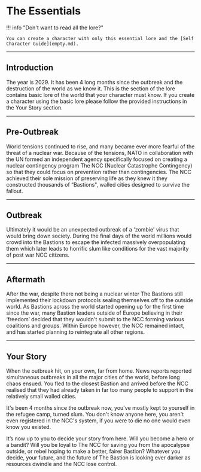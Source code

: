 # The Essentials

!!! info "Don't want to read all the lore?"

    You can create a character with only this essential lore and the [Self Character Guide](empty.md).

----

## Introduction

The year is 2029. It has been 4 long months since the outbreak and the destruction of the world as we know it.
This is the section of the lore contains basic lore of the world that your character must know. If you create a character using the basic lore please follow the provided instructions in the Your Story section.

----

## Pre-Outbreak

World tensions continued to rise, and many became ever more fearful of the threat of a nuclear war. Because of the tensions, NATO in collaboration with the UN formed an independent agency specifically focused on creating a nuclear contingency program The NCC (Nuclear Catastrophe Contingency) so that they could focus on prevention rather than contingencies. The NCC achieved their sole mission of preserving life as they knew it they constructed thousands of “Bastions", walled cities designed to survive the fallout.

----

## Outbreak

Ultimately it would be an unexpected outbreak of a 'zombie' virus that would bring down society.  During the final days of the world millions would crowd into the Bastions to escape the infected massively overpopulating them which later leads to horrific slum like conditions for the vast majority of post war NCC citizens.

----

## Aftermath

After the war, despite there not being a nuclear winter The Bastions still implemented their lockdown protocols sealing themselves off to the outside world. As Bastions across the world started opening up for the first time since the war, many Bastion leaders outside of Europe believing in their ‘freedom’ decided that they wouldn't submit to the NCC forming various coalitions and groups. Within Europe however, the NCC remained intact, and has started planning to reintegrate all other regions.

----

## Your Story

When the outbreak hit, on your own, far from home. News reports reported simultaneous outbreaks in all the major cities of the world, before long chaos ensued. You fled to the closest Bastion and arrived before the NCC realised that they had already taken in far too many people to support in the relatively small walled cities.

It's been 4 months since the outbreak now, you've mostly kept to yourself in the refugee camp, turned slum. You don't know anyone here, you aren't even registered in the NCC's system, if you were to die no one would even know you existed.

It’s now up to you to decide your story from here. 
Will you become a hero or a bandit? 
Will you be loyal to The NCC for saving you from the apocalypse outside, or rebel hoping to make a better, fairer Bastion? 
Whatever you decide, your future, and the future of The Bastion is looking ever darker as resources dwindle and the NCC lose control.